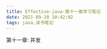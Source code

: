 ```yaml
---
title: Effective-java-第十一章学习笔记
date: 2021-09-20 10:42:02
tags: java,读书笔记
---
```


第十一章: 并发

<!--more-->

# 